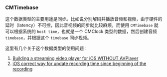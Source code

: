 ### CMTimebase

这个数据类型的主要用途是同步。比如说分别解码并播放音频和视频，由于硬件的延时（latency）不可控，因此音视频的同步就比较麻烦，而使用 `CMTimebase` 就可以根据系统的 `host time`，也就是一个 CMClock 类型的数据，然后创建音频 `timebase`，并根据这个 `timebase` 同步视频。

这里有几个关于这个数据类型的使用问题：

1. [Building a streaming video player for iOS WITHOUT AVPlayer](https://stackoverflow.com/questions/30518297/building-a-streaming-video-player-for-ios-without-avplayer)
2. [iOS correct way for update recording time since beginning of the recording](https://stackoverflow.com/questions/40384771/ios-correct-way-for-update-recording-time-since-beginning-of-the-recording)


